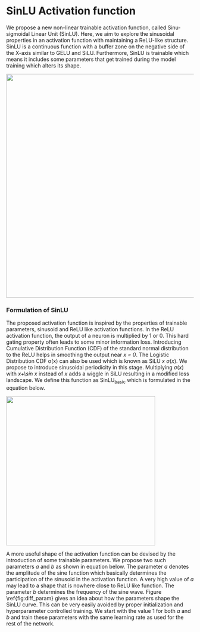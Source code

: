 # SinLU Activation function

We propose a new non-linear trainable activation function, called Sinu-sigmoidal Linear Unit (SinLU). Here, we aim to explore the sinusoidal properties in an activation function with maintaining a ReLU-like structure. SinLU is a continuous function with a buffer zone on the negative side of the X-axis similar to GELU and SiLU. Furthermore, SinLU is trainable which means it includes some parameters that get trained during the model training which alters its shape.

<img src="https://user-images.githubusercontent.com/31564734/121135309-00ba1280-c852-11eb-819f-35bc2c2aac03.jpg" width="600px"/>

### Formulation of SinLU
The proposed activation function is inspired by the properties of trainable parameters, sinusoid and ReLU like activation functions. In the ReLU activation function, the output of a neuron is multiplied by 1 or 0. This hard gating property often leads to some minor information loss. Introducing Cumulative Distribution Function (CDF) of the standard normal distribution to the ReLU helps in smoothing the output near *x = 0*. The Logistic Distribution CDF &sigma;(x) can also be used which is known as SiLU *x* *σ*(*x*). We propose to introduce sinusoidal periodicity in this stage. Multiplying *σ*(*x*) with *x+\sin x* instead of *x* adds a wiggle in SiLU resulting in a modified loss landscape. We define this function as SinLU<sub>basic</sub> which is formulated in the equation below. 

<img src="https://user-images.githubusercontent.com/31564734/121138086-fb11fc00-c854-11eb-9c8e-5986171b44f6.png" width="400px"/>

A more useful shape of the activation function can be devised by the introduction of some trainable parameters. We propose two such parameters *a* and *b* as shown in equation below. The parameter *a* denotes the amplitude of the sine function which basically determines the participation of the sinusoid in the activation function. A very high value of *a* may lead to a shape that is nowhere close to ReLU like function. The parameter *b* determines the frequency of the sine wave. Figure \ref{fig:diff_param} gives an idea about how the parameters shape the SinLU curve. This can be very easily avoided by proper initialization and hyperparameter controlled training. We start with the value 1 for both *a* and *b* and train these parameters with the same learning rate as used for the rest of the network.
